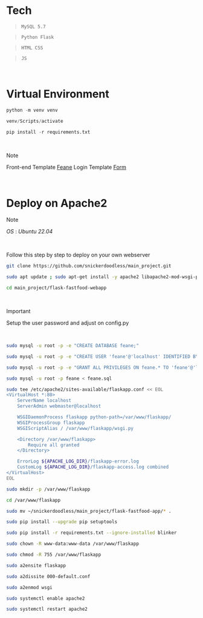 
# Tech


> `MySQL 5.7`

> `Python Flask`

> `HTML CSS`

> `JS`


<br />


# Virtual Environment

```python
python -m venv venv
```

```powershell
venv/Scripts/activate
```

```python
pip install -r requirements.txt
```

<br />

> [!note] 
> Front-end Template [Feane](https://themewagon.com/themes/free-bootstrap-4-html5-restaurant-website-template-feane/) 
> Login Template [Form](https://codepen.io/ianpirro/pen/nXRmWm)

<br />

# Deploy on Apache2

> [!note]
> *OS* : *Ubuntu 22.04* 

<br />

Follow this step by step to deploy on your own webserver

```bash
git clone https://github.com/snickerdoodless/main_project.git
```

```bash
sudo apt update ; sudo apt-get install -y apache2 libapache2-mod-wsgi-py3 mysql-server git unzip python3-dev python3-pip pkg-config libmysqlclient-dev  
```

```bash
cd main_project/flask-fastfood-webapp
```

<br />

> [!important]
>  Setup the user password and adjust on config.py

<br />

```bash
sudo mysql -u root -p -e "CREATE DATABASE feane;"
```

```bash
sudo mysql -u root -p -e "CREATE USER 'feane'@'localhost' IDENTIFIED BY 'yourownpassword';"
```

```bash
sudo mysql -u root -p -e "GRANT ALL PRIVILEGES ON feane.* TO 'feane'@'localhost';"
```

```bash
sudo mysql -u root -p feane < feane.sql
```

```bash
sudo tee /etc/apache2/sites-available/flaskapp.conf << EOL
<VirtualHost *:80>
    ServerName localhost
    ServerAdmin webmaster@localhost

    WSGIDaemonProcess flaskapp python-path=/var/www/flaskapp/
    WSGIProcessGroup flaskapp
    WSGIScriptAlias / /var/www/flaskapp/wsgi.py

    <Directory /var/www/flaskapp>
        Require all granted
    </Directory>

    ErrorLog ${APACHE_LOG_DIR}/flaskapp-error.log
    CustomLog ${APACHE_LOG_DIR}/flaskapp-access.log combined
</VirtualHost>
EOL
```

```bash
sudo mkdir -p /var/www/flaskapp
```

```bash
cd /var/www/flaskapp
```

```bash
sudo mv ~/snickerdoodless/main_project/flask-fastfood-app/* . 
```

```bash
sudo pip install --upgrade pip setuptools
```

```bash
sudo pip install -r requirements.txt --ignore-installed blinker
```

```bash
sudo chown -R www-data:www-data /var/www/flaskapp 
```

```bash
sudo chmod -R 755 /var/www/flaskapp
```

```bash
sudo a2ensite flaskapp
```

```bash
sudo a2dissite 000-default.conf
```

```bash
sudo a2enmod wsgi
```

```bash
sudo systemctl enable apache2
```

```bash
sudo systemctl restart apache2
```

